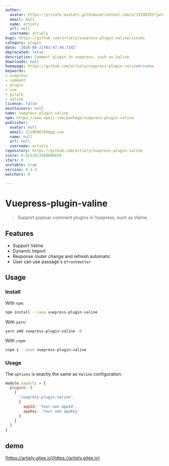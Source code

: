 ```yaml
---
author:
  avatar: https://private-avatars.githubusercontent.com/u/19198355?jwt=eyJhbGciOiJIUzI1NiIsInR5cCI6IkpXVCJ9.eyJpc3MiOiJnaXRodWIuY29tIiwiYXVkIjoicmF3LmdpdGh1YnVzZXJjb250ZW50LmNvbSIsImtleSI6ImtleTEiLCJleHAiOjE3MzQ2NzE3NjAsIm5iZiI6MTczNDY3MDU2MCwicGF0aCI6Ii91LzE5MTk4MzU1In0.-jK1rU9umM4E3gcIgdUNI2Bzz76jgNEbCeL0FWC1Jjk&v=4
  email: null
  name: artiely
  url: null
  username: artiely
bugs: https://github.com/artiely/vuepress-plugin-valine/issues
category: plugin
date: '2020-08-21T03:47:46.714Z'
deprecated: false
description: Comment plugin in vuepress, such as Valine
downloads: null
homepage: https://github.com/artiely/vuepress-plugin-valine#readme
keywords:
- vuepress
- comment
- plugin
- vue
- gitalk
- valine
license: false
maintainers: null
name: vuepress-plugin-valine
npm: https://www.npmjs.com/package/vuepress-plugin-valine
publisher:
  avatar: null
  email: 1119696785@qq.com
  name: null
  url: null
  username: artiely
repository: https://github.com/artiely/vuepress-plugin-valine
score: 0.4212813360686659
stars: 0
unstable: true
version: 0.3.4
watchers: 0

---
```


# Vuepress-plugin-valine

> Support popluar comment plugins in Vuepress, such as Valine.

## Features

- Support Valine
- Dynamic Import
- Response router change and refresh automatic
- User can use passage's `$frontmatter`

## Usage

### Install

With `npm`:

```bash
npm install --save vuepress-plugin-valine
```

With `yarn`:

```bash
yarn add vuepress-plugin-valine -D
```

With `cnpm`:

```bash
cnpm i --save vuepress-plugin-valine
```

### Usage

The `options` is exactly the same as `Valine` configuration.

```javascript
module.exports = {
  plugins: [
    [
      'vuepress-plugin-valine',
      {
        appId: 'Your own appId',
        appKey: 'Your own appKey'
      }
    ]
  ]
}
```

## demo

[https://artiely.gitee.io](https://artiely.gitee.io)
